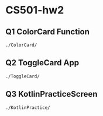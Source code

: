 # CS501-hw2

## Q1 ColorCard Function

```
./ColorCard/
```

## Q2 ToggleCard App

```
./ToggleCard/
```

## Q3 KotlinPracticeScreen

```
./KotlinPractice/
```

